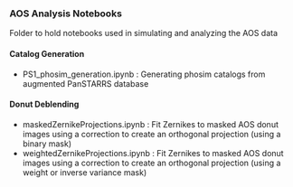 ### AOS Analysis Notebooks

Folder to hold notebooks used in simulating and analyzing the AOS data

#### Catalog Generation	
- PS1_phosim_generation.ipynb : Generating phosim catalogs from augmented PanSTARRS database

#### Donut Deblending
- maskedZernikeProjections.ipynb : Fit Zernikes to masked AOS donut images using a correction to create an orthogonal projection (using a binary mask)
- weightedZernikeProjections.ipynb : Fit Zernikes to masked AOS donut images using a correction to create an orthogonal projection (using a weight or inverse variance mask) 